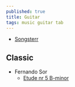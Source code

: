 ```yaml
---
published: true
title: Guitar
tags: music guitar tab
---
```

- [Songsterr](https://www.songsterr.com/)

## Classic
- Fernando Sor
	- [Etude nr 5 B-minor](https://www.youtube.com/watch?v=L2QHaYnmsCw)